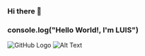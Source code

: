### Hi there 👋
### console.log("Hello World!,  I'm LUIS")


![GitHub Logo](https://user-images.githubusercontent.com/5713670/87202985-820dcb80-c2b6-11ea-9f56-7ec461c497c3.gif)
![Alt Text](https://user-images.githubusercontent.com/5713670/87202985-820dcb80-c2b6-11ea-9f56-7ec461c497c3.gif)
<!--
**LVazquez2021/LVazquez2021** is a ✨ _special_ ✨ repository because its `README.md` (this file) appears on your GitHub profile.

Here are some ideas to get you started:

- 🔭 I’m currently working on ...
- 🌱 I’m currently learning ...
- 👯 I’m looking to collaborate on ...
- 🤔 I’m looking for help with ...
- 💬 Ask me about ...
- 📫 How to reach me: ...
- 😄 Pronouns: ...
- ⚡ Fun fact: ...
-->
